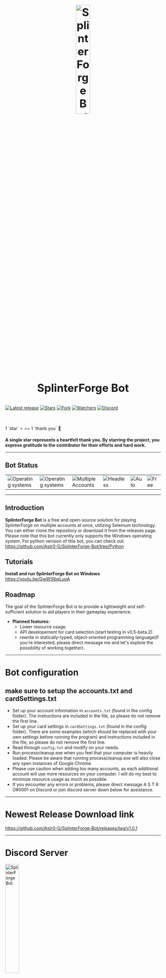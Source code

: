<h1 align="center" style="display: block; font-size: 2.5em; font-weight: bold; margin-block-start: 1em; margin-block-end: 1em;">
<a name="logo"><img align="center" src="https://splinterforge.io/assets/badges/dual_gold.png" alt="SplinterForge Bot" style="width:30%;height:30%"/></a>
  <br /><br /><strong>SplinterForge Bot</strong>
</h1>

[![Latest release](https://img.shields.io/github/v/release/Astr0-G/SplinterForge-Bot?label=Latest%20release&style=social)](https://github.com/Astr0-G/SplinterForge-Bot/releases/tag/v1.0.1)
[![Stars](https://img.shields.io/github/stars/Astr0-G/SplinterForge-Bot?style=social)](https://github.com/Astr0-G/SplinterForge-Bot/stargazers)
[![Fork](https://img.shields.io/github/forks/Astr0-G/SplinterForge-Bot?style=social)](https://github.com/Astr0-G/SplinterForge-Bot/network/members)
[![Watchers](https://img.shields.io/github/watchers/Astr0-G/SplinterForge-Bot?style=social)](https://github.com/Astr0-G/SplinterForge-Bot/watchers)
[![Discord](https://img.shields.io/discord/928821046046507079?style=social)](https://discord.gg/pm8SGZkYcD)

<br/>
<br/>
1 `star` ⭐ == 1 `thank you` 🙏
<br/>

**A single star represents a heartfelt thank you. By starring the project, you express gratitude to the contributor for their efforts and hard work.**

---

<!-- markdownlint-disable -->

## Bot Status

<table class="no-border">
  <tr>
    <td><img src="https://img.shields.io/badge/windows-support-blue.svg?style=flat&&labelColor=363D44" alt="Operating systems"/></td>
    <td><img src="https://img.shields.io/badge/mac-support-blue.svg?style=flat&&labelColor=363D44" alt="Operating systems"/></td>
    <td><img src="https://img.shields.io/badge/multiple%20accounts-working-green.svg?style=flat&&labelColor=363D44" alt="Multiple Accounts"/></td>
    <td><img src="https://img.shields.io/badge/headless-working-green.svg?style=flat&&labelColor=363D44" alt="Headless"/></td>
    <td><img src="https://img.shields.io/badge/auto%20battle-working-green.svg?style=flat&&labelColor=363D44" alt="Auto"/></td>
    <td><img src="https://img.shields.io/badge/free-using-green.svg?style=flat&&labelColor=363D44" alt="Free"/></td>
    
  </tr>
</table>

---

## Introduction

**SplinterForge Bot** is a free and open-source solution for playing SplinterForge on multiple accounts at once, utilizing Selenium technology. You can either clone the repository or download it from the releases page. Please note that this bot currently only supports the Windows operating system. For python verision of this bot, you can check out: https://github.com/Astr0-G/SplinterForge-Bot/tree/Python

## Tutorials

**Install and run SplinterForge Bot on Windows**    
https://youtu.be/GwWSIbeLuoA

## Roadmap

The goal of the SplinterForge Bot is to provide a lightweight and self-sufficient solution to aid players in their gameplay experience.

- **Planned features:**
  - Lower resource usage.
  - API developement for card selection.(start testing in v0.5-beta.2)
  - rewrite in statically-typed, object-oriented programming language(If you're interested, please direct message me and let's explore the possibility of working together).

---

# Bot configuration

## make sure to setup the accounts.txt and cardSettings.txt

- Set up your account information in `accounts.txt` (found in the config folder). The instructions are included in the file, so please do not remove the first line.
- Set up your card settings in `cardSettings.txt` (found in the config folder). There are some examples (which should be replaced with your own settings before running the program) and instructions included in the file, so please do not remove the first line.
- Read through `config.txt` and modify on your needs.
- Run processcleanup.exe when you feel that your computer is heavily loaded. Please be aware that running processcleanup.exe will also close any open instances of Google Chrome.
- Please use caution when adding too many accounts, as each additional account will use more resources on your computer. I will do my best to minimize resource usage as much as possible.
- If you encounter any errors or problems, please direct message A S T R O#0001 on Discord or join discord server down below for assistance.

---

# Newest Release Download link

https://github.com/Astr0-G/SplinterForge-Bot/releases/tag/v1.0.1

---

# Discord Server

<a href="https://discord.gg/pm8SGZkYcD"><img align="center" src="https://codeswholesale.com/blog/wp-content/uploads/2018/10/blog-CW-10.png" alt="SplinterForge Bot" style="width:30%;height:30%"/></a>

# Contributor

[![Follow me on twitter](https://img.shields.io/twitter/follow/lil_astr_0.svg?style=social)](https://twitter.com/lil_astr_0)
[![Follow me on github](https://img.shields.io/badge/github-@Quinlivanner-d0374b.svg?style=flat&&labelColor=blue)](https://github.com/Quinlivanner)

# Donation

1 `star` ⭐ == 1 `thank you` 🙏

<!-- markdownlint-enable -->
